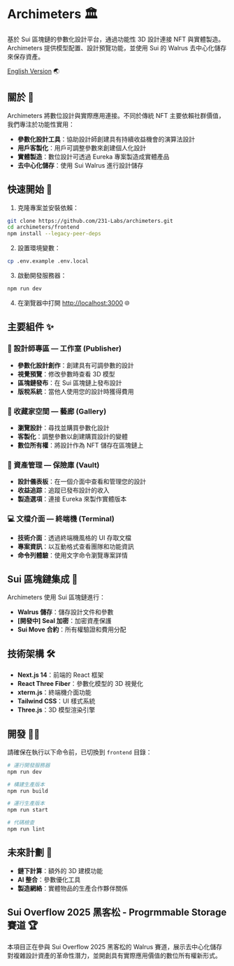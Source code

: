 # Archimeters 🏛️

基於 Sui 區塊鏈的參數化設計平台，通過功能性 3D 設計連接 NFT 與實體製造。Archimeters 提供模型配置、設計預覽功能，並使用 Sui 的 Walrus 去中心化儲存來保存資產。

[English Version](README.md) 🌏

## 關於 🔮

Archimeters 將數位設計與實際應用連接。不同於傳統 NFT 主要依賴社群價值，我們專注於功能性實用：

- **參數化設計工具**：協助設計師創建具有持續收益機會的演算法設計
- **用戶客製化**：用戶可調整參數來創建個人化設計
- **實體製造**：數位設計可透過 Eureka 專案製造成實體產品
- **去中心化儲存**：使用 Sui Walrus 進行設計儲存

## 快速開始 🚀

1. 克隆專案並安裝依賴：
```bash
git clone https://github.com/231-Labs/archimeters.git
cd archimeters/frontend
npm install --legacy-peer-deps
```

2. 設置環境變數：
```bash
cp .env.example .env.local
```

3. 啟動開發服務器：
```bash
npm run dev
```

4. 在瀏覽器中打開 [http://localhost:3000](http://localhost:3000) 🌐

## 主要組件 ✨

### 🎨 設計師專區 — 工作室 (Publisher)
- **參數化設計創作**：創建具有可調參數的設計
- **視覺預覽**：修改參數時查看 3D 模型
- **區塊鏈發布**：在 Sui 區塊鏈上發布設計
- **版稅系統**：當他人使用您的設計時獲得費用

### 💎 收藏家空間 — 藝廊 (Gallery) 
- **瀏覽設計**：尋找並購買參數化設計
- **客製化**：調整參數以創建購買設計的變體
- **數位所有權**：將設計作為 NFT 儲存在區塊鏈上

### 🔐 資產管理 — 保險庫 (Vault)
- **設計儀表板**：在一個介面中查看和管理您的設計
- **收益追踪**：追蹤已發布設計的收入
- **製造選項**：連接 Eureka 來製作實體版本

### 💻 文檔介面 — 終端機 (Terminal)
- **技術介面**：透過終端機風格的 UI 存取文檔
- **專案資訊**：以互動格式查看團隊和功能資訊
- **命令列體驗**：使用文字命令瀏覽專案詳情

## Sui 區塊鏈集成 🔄

Archimeters 使用 Sui 區塊鏈進行：
- **Walrus 儲存**：儲存設計文件和參數
- **[開發中] Seal 加密**：加密資產保護
- **Sui Move 合約**：所有權驗證和費用分配

## 技術架構 🛠️

- **Next.js 14**：前端的 React 框架
- **React Three Fiber**：參數化模型的 3D 視覺化
- **xterm.js**：終端機介面功能
- **Tailwind CSS**：UI 樣式系統
- **Three.js**：3D 模型渲染引擎

## 開發 👩‍💻

請確保在執行以下命令前，已切換到 `frontend` 目錄：

```bash
# 運行開發服務器
npm run dev

# 構建生產版本
npm run build

# 運行生產版本
npm run start

# 代碼檢查
npm run lint
```

## 未來計劃 🚀

- **鏈下計算**：額外的 3D 建模功能
- **AI 整合**：參數優化工具
- **製造網絡**：實體物品的生產合作夥伴關係

## Sui Overflow 2025 黑客松 - Progrmmable Storage 賽道 🏆

本項目正在參與 Sui Overflow 2025 黑客松的 Walrus 賽道，展示去中心化儲存對複雜設計資產的革命性潛力，並開創具有實際應用價值的數位所有權新形式。 